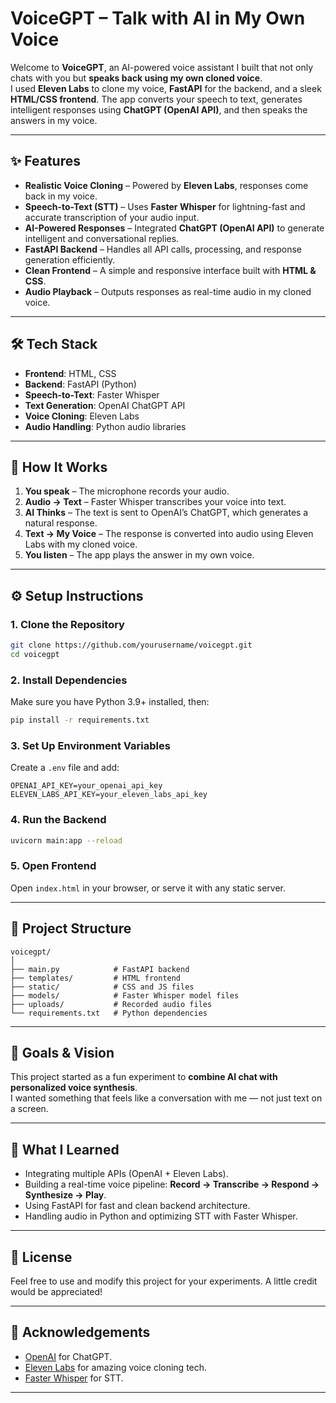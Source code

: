 # VoiceGPT – Talk with AI in My Own Voice

Welcome to **VoiceGPT**, an AI-powered voice assistant I built that not only chats with you but **speaks back using my own cloned voice**.  
I used **Eleven Labs** to clone my voice, **FastAPI** for the backend, and a sleek **HTML/CSS frontend**. The app converts your speech to text, generates intelligent responses using **ChatGPT (OpenAI API)**, and then speaks the answers in my voice.

---

## ✨ Features
- **Realistic Voice Cloning** – Powered by **Eleven Labs**, responses come back in my voice.
- **Speech-to-Text (STT)** – Uses **Faster Whisper** for lightning-fast and accurate transcription of your audio input.
- **AI-Powered Responses** – Integrated **ChatGPT (OpenAI API)** to generate intelligent and conversational replies.
- **FastAPI Backend** – Handles all API calls, processing, and response generation efficiently.
- **Clean Frontend** – A simple and responsive interface built with **HTML & CSS**.
- **Audio Playback** – Outputs responses as real-time audio in my cloned voice.

---

## 🛠️ Tech Stack
- **Frontend**: HTML, CSS
- **Backend**: FastAPI (Python)
- **Speech-to-Text**: Faster Whisper
- **Text Generation**: OpenAI ChatGPT API
- **Voice Cloning**: Eleven Labs
- **Audio Handling**: Python audio libraries

---

## 🚀 How It Works
1. **You speak** – The microphone records your audio.
2. **Audio → Text** – Faster Whisper transcribes your voice into text.
3. **AI Thinks** – The text is sent to OpenAI’s ChatGPT, which generates a natural response.
4. **Text → My Voice** – The response is converted into audio using Eleven Labs with my cloned voice.
5. **You listen** – The app plays the answer in my own voice.

---

## ⚙️ Setup Instructions
### 1. Clone the Repository
```bash
git clone https://github.com/yourusername/voicegpt.git
cd voicegpt
```

### 2. Install Dependencies
Make sure you have Python 3.9+ installed, then:
```bash
pip install -r requirements.txt
```

### 3. Set Up Environment Variables
Create a `.env` file and add:
```
OPENAI_API_KEY=your_openai_api_key
ELEVEN_LABS_API_KEY=your_eleven_labs_api_key
```

### 4. Run the Backend
```bash
uvicorn main:app --reload
```

### 5. Open Frontend
Open `index.html` in your browser, or serve it with any static server.

---

## 📂 Project Structure
```
voicegpt/
│
├── main.py            # FastAPI backend
├── templates/         # HTML frontend
├── static/            # CSS and JS files
├── models/            # Faster Whisper model files
├── uploads/           # Recorded audio files
└── requirements.txt   # Python dependencies
```

---

## 🎯 Goals & Vision
This project started as a fun experiment to **combine AI chat with personalized voice synthesis**.  
I wanted something that feels like a conversation with me — not just text on a screen.

---

## 🧠 What I Learned
- Integrating multiple APIs (OpenAI + Eleven Labs).
- Building a real-time voice pipeline: **Record → Transcribe → Respond → Synthesize → Play**.
- Using FastAPI for fast and clean backend architecture.
- Handling audio in Python and optimizing STT with Faster Whisper.

---

## 📜 License
Feel free to use and modify this project for your experiments. A little credit would be appreciated!

---

## 🙌 Acknowledgements
- [OpenAI](https://openai.com/) for ChatGPT.
- [Eleven Labs](https://elevenlabs.io/) for amazing voice cloning tech.
- [Faster Whisper](https://github.com/guillaumekln/faster-whisper) for STT.

---
